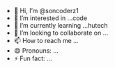 - 👋 Hi, I’m @soncoderz1
- 👀 I’m interested in ...code 
- 🌱 I’m currently learning ...hutech
- 💞️ I’m looking to collaborate on ...
- 📫 How to reach me ...
- 😄 Pronouns: ...
- ⚡ Fun fact: ...

<!---
soncoderz1/soncoderz1 is a ✨ special ✨ repository because its `README.md` (this file) appears on your GitHub profile.
You can click the Preview link to take a look at your changes.
--->
